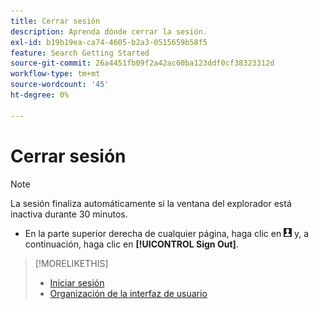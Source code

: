 ```yaml
---
title: Cerrar sesión
description: Aprenda dónde cerrar la sesión.
exl-id: b19b19ea-ca74-4605-b2a3-0515659b58f5
feature: Search Getting Started
source-git-commit: 26a4451fb09f2a42ac60ba123ddf0cf38323312d
workflow-type: tm+mt
source-wordcount: '45'
ht-degree: 0%

---
```


# Cerrar sesión

>[!NOTE]
>
>La sesión finaliza automáticamente si la ventana del explorador está inactiva durante 30 minutos.

* En la parte superior derecha de cualquier página, haga clic en ![Perfil de usuario](/help/search-social-commerce/assets/user-profile.png "Perfil de usuario") y, a continuación, haga clic en **[!UICONTROL Sign Out]**.

>[!MORELIKETHIS]
>
>* [Iniciar sesión](sign-in.md)
>* [Organización de la interfaz de usuario](user-interface.md)
